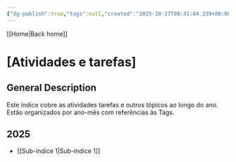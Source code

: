 ```yaml
---
{"dg-publish":true,"tags":null,"created":"2025-10-27T08:41:04.239+00:00","updated":"2025-10-27T08:47:42.253+00:00","dg-note-icon":"signpost","noteIcon":"signpost","dgPassFrontmatter":true,"permalink":"/07-indexes/atividades-e-tarefas/"}
---
```


[[Home\|Back home]]
# [Atividades e tarefas]

## General Description
Este índice cobre as atividades tarefas e outros tópicos ao longo do ano.
Estão organizados por ano-mês com referências às Tags.

## 2025
- [[Sub-índice 1\|Sub-índice 1]]

